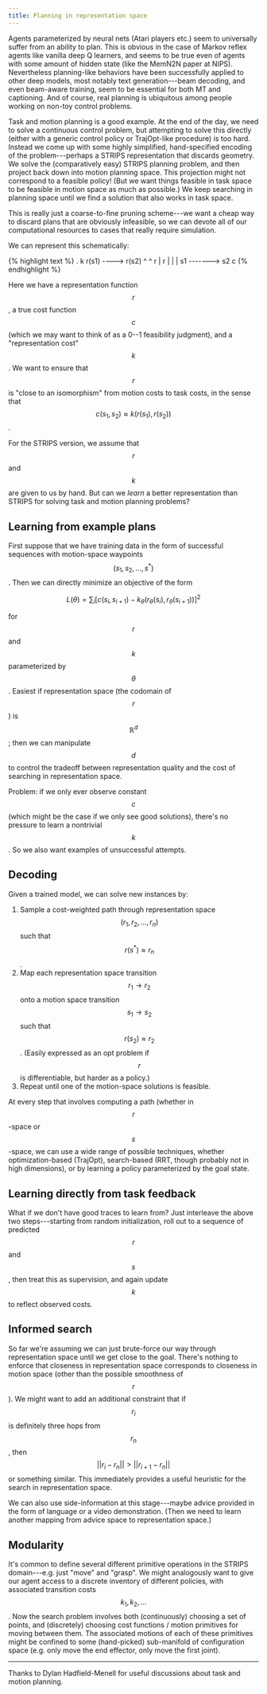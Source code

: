 ```yaml
---
title: Planning in representation space
---
```



Agents parameterized by neural nets (Atari players etc.) seem to universally
suffer from an ability to plan. This is obvious in the case of Markov reflex
agents like vanilla deep Q learners, and seems to be true even of agents with
some amount of hidden state (like the MemN2N paper at NIPS). Nevertheless
planning-like behaviors have been successfully applied to other deep models,
most notably text generation---beam decoding, and even beam-aware training, seem
to be essential for both MT and captioning. And of course, real planning is
ubiquitous among people working on non-toy control problems.

Task and motion planning is a good example. At the end of the day, we need to
solve a continuous control problem, but attempting to solve this directly
(either with a generic control policy or TrajOpt-like procedure) is too hard.
Instead we come up with some highly simplified, hand-specified encoding of
the problem---perhaps a STRIPS representation that discards geometry. We solve
the (comparatively easy) STRIPS planning problem, and then project back down
into motion planning space. This projection might not correspond to a feasible
policy! (But we want things feasible in task space to be feasible in motion
space as much as possible.) We keep searching in planning space until we find a
solution that also works in task space.

This is really just a coarse-to-fine pruning scheme---we want a cheap way to
discard plans that are obviously infeasible, so we can devote all of our
computational resources to cases that really require simulation.

We can represent this schematically:

{% highlight text %}
.       k
 r(s1) ----> r(s2)
  ^           ^
r |         r |
  |           |
  s1 -------> s2
        c
{% endhighlight %}

Here we have a representation function $$r$$, a true cost function $$c$$ (which
we may want to think of as a 0--1 feasibility judgment), and a "representation
cost" $$k$$. We want to ensure that $$r$$ is "close to an isomorphism" from
motion costs to task costs, in the sense that $$c(s_1, s_2) \approx k(r(s_1),
r(s_2))$$.

For the STRIPS version, we assume that $$r$$ and $$k$$ are given to us by hand.
But can we _learn_ a better representation than STRIPS for solving task and
motion planning problems?

## Learning from example plans

First suppose that we have training data in the form of successful sequences
with motion-space waypoints $$(s_1, s_2, \ldots, s^*)$$. Then we can directly
minimize an objective of the form

$$ L(\theta) = \sum_i \left[c(s_i, s_{i+1}) - k_\theta(r_\theta(s_i),
r_\theta(s_{i+1}))\right]^2 $$

for $$r$$ and $$k$$ parameterized by $$\theta$$. Easiest if representation space (the codomain
of $$r$$) is $$\mathbb{R}^d$$; then we can manipulate $$d$$ to control the tradeoff
between representation quality and the cost of searching in representation space. 

Problem: if we only ever observe constant $$c$$ (which might be the
case if we only see good solutions), there's no pressure to learn a nontrivial
$$k$$. So we also want examples of unsuccessful attempts.

## Decoding

Given a trained model, we can solve new instances by:

1. Sample a cost-weighted path through representation space $$(r_1, r_2, ..., r_n)$$
   such that $$r(s^*) \approx r_n$$.
2. Map each representation space transition $$r_1 \to r_2$$ onto a motion space
   transition $$s_1 \to s_2$$ such that $$r(s_2) \approx r_2$$. (Easily
   expressed as an opt problem if $$r$$ is differentiable, but harder as a
  policy.)
3. Repeat until one of the motion-space solutions is feasible.

At every step that involves computing a path (whether in $$r$$-space or
$$s$$-space, we can use a wide range of possible techniques, whether
optimization-based (TrajOpt), search-based (RRT, though probably not in high
dimensions), or by learning a policy parameterized by the goal state.

## Learning directly from task feedback

What if we don't have good traces to learn from?  Just interleave the above two
steps---starting from random initialization,
roll out to a sequence of predicted $$r$$ and $$s$$, then treat this as
supervision, and again update $$k$$ to reflect observed costs.

## Informed search

So far we're assuming we can just brute-force our way through representation
space until we get close to the goal. There's nothing to enforce that closeness
in representation space corresponds to closeness in motion space (other than the
possible smoothness of $$r$$). We might want to add an additional constraint
that if $$r_i$$ is definitely three hops from $$r_n$$, then $$||r_i - r_n|| >
||r_{i+1} - r_n||$$ or something similar. This immediately provides a useful
heuristic for the search in representation space.

We can also use side-information at this stage---maybe advice provided in the
form of language or a video demonstration. (Then we need to learn another
mapping from advice space to representation space.)

## Modularity

It's common to define several different primitive operations in the STRIPS
domain---e.g. just "move" and "grasp". We might analogously want to give our
agent access to a discrete inventory of different policies, with associated
transition costs $$k_1, k_2, \ldots$$. Now the search problem involves both
(continuously) choosing a set of points, and (discretely) choosing cost
functions / motion primitives for moving between them. The associated motions of
each of these primitives might be confined to some (hand-picked) sub-manifold of
configuration space (e.g. only move the end effector, only move the first
joint). 

---

Thanks to Dylan Hadfield-Menell for useful discussions about task and motion
planning.
